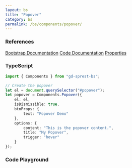 ```yaml
---
layout: bs
title: "Popover"
category: bs
permalink: /bs/components/popover/
---
```


### References

<div class="bs">
    <div class="list-group">
        <a class="list-group-item list-group-item-action" href="https://getbootstrap.com/docs/5.1/components/popovers">Bootstrap Documentation</a>
        <a class="list-group-item list-group-item-action" href="/sprest-bs/modules/components_components.html#{{ page.title }}">Code Documentation</a>
        <a class="list-group-item list-group-item-action" href="/sprest-bs/interfaces/components_components.I{{ page.title }}Props.html">Properties</a>
    </div>
</div>

### TypeScript

```ts
import { Components } from "gd-sprest-bs";

// Create the popover
let el = document.querySelector("#popover");
let popover = Components.Popover({
    el: el,
    isDismissible: true,
    btnProps: {
        text: "Popover Demo"
    },
    options: {
        content: "This is the popover content.",
        title: "My Popover",
        trigger: "hover"
    }
});
```

### Code Playground

<div id="playground" class="bs"></div>
<script type="text/javascript">
    // Wait for the page to load
    window.addEventListener("load", function() {
        // Create the code editor
        var editor = CodeEditor(document.getElementById("playground"), true, [
            '// Create the popover content',
            'var elContent = document.createElement("div");',
            'elContent.classList.add("m-2");',
            'elContent.innerHTML = "This is the popover content.";\n',
            '// Create the popover',
            'Components.Popover({',
            '\tel: app,',
            '\ttitle: "My Popover",',
            '\tbtnProps: {',
            '\t\ttext: "Popover Demo"',
            '\t},',
            '\toptions: {',
            '\t\tcontent: elContent,',
            '\t\ttrigger: "focus"',
            '\t}',
            '});'
        ].join('\n'));
    });
</script>